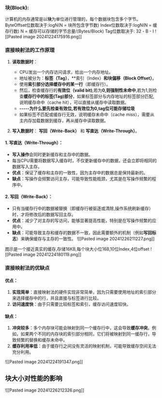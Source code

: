 ### 块(Block):
计算机的内存通常是以**块**为单位进行管理的，每个数据块包含多个字节。
ByteOffset位数取决于:logN(N = 块所包含字节数)
Index位数取决于:logN(N = 缓存行数)
N = 缓存可以存储的字节总量/(Bytes/Block)
Tag位数取决于: 32 - B - I
![[Pasted image 20241224175916.png]]
### 直接映射法的工作原理

1. **读取数据时**：
    
    - CPU发出一个内存访问请求，给出一个内存地址。
    - 地址被分为：**标签（Tag）**，**索引（Index）**和块偏移（Block Offset）**。
    - 使用**索引部分选择缓存中的某一行**（即缓存行）。
    - 然后，检查缓存行的**有效位（valid bit)**,若为**0,则强制性未命中**,若为1,则检查**缓存行中的标签(Tag)部分**，如果标签部分与内存地址的标签部分匹配,说明缓存命中（cache hit），可以直接从缓存中读取数据。 
    - **-----为什么要先检查有效位,若有效位为0,tag位可能存储垃圾**
    - 如果标签不匹配或缓存行无效，说明缓存未命中（cache miss），需要从主内存加载数据到缓存，再从缓存中读取数据。
2. **写入数据时**：
		**写回（Write-Back）** 和 **写直达（Write-Through）**。
#### 1. **写直达（Write-Through）**：

- **写入操作**会同时更新缓存和主存中的数据。
- 每当CPU需要将数据写入缓存时，不仅更新缓存中的数据，还会立即将相同的数据写入主存。
- **优点**：保证了缓存和主存的一致性，因为主存中的数据总是保持最新的。
- **缺点**：写操作会频繁访问主存，可能导致性能瓶颈，尤其是在写操作频繁的程序中。

#### 2. **写回（Write-Back）**：
- 只有当缓存行中的数据被替换（即缓存行被驱逐或清除,操作系统刷新缓存）时，才将修改后的数据写回主存。
- **优点**：减少了对主存的写访问，能够显著提高性能，特别是在写操作频繁的应用中。
- **缺点**：可能导致主存和缓存的数据不一致，因此需要额外的机制（例如**写回标志**）来确保缓存与主存的一致性。
	    ![[Pasted image 20241226211227.png]]
    
图示是一个接近真实的缓存,存储16KB,每个块大小位16B,10位Index,4位offset
![[Pasted image 20241224180119.png]]
    

### 直接映射法的优缺点

#### 优点：

1. **实现简单**：直接映射法的硬件实现非常简单，因为只需要使用地址的索引部分来选择缓存中的行，并且直接与标签进行比较。
2. **访问速度快**：由于只需要比较标签和索引，缓存访问速度较快。

#### 缺点：

1. **冲突较多**：多个内存块可能会映射到同一个缓存行中，这会导致**缓存冲突**。例如，如果两个不同的内存块的索引部分相同，它们将被映射到同一缓存行，导致频繁的替换和缓存未命中。
2. **缓存利用率低**：由于缓存行之间没有灵活的映射机制，可能导致缓存空间无法充分利用。

![[Pasted image 20241224191347.png]]

## 块大小对性能的影响
![[Pasted image 20241226212326.png]]